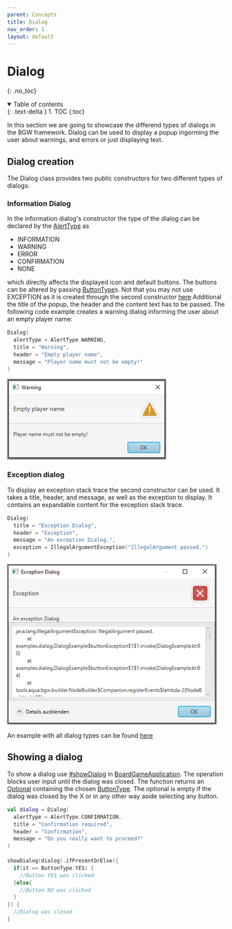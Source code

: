 ```yaml
---
parent: Concepts
title: Dialog
nav_order: 1
layout: default
---
```


# Dialog
{: .no_toc}
<details open markdown="block">
  <summary>
    Table of contents
  </summary>
  {: .text-delta }
1. TOC
{:toc}
</details>

In this section we are going to showcase the differend types of dialogs in the BGW framework.
Dialog can be used to display a popup ingorming the user about warnings, and errors or just displaying text.

## Dialog creation

The Dialog class provides two public constructors for two different types of dialogs:

### Information Dialog
In the information dialog's constructor the type of the dialog can be declared by the [AlertType](https://tudo-aqua.github.io/bgw/kotlin-docs/bgw-core/tools.aqua.bgw.dialog/-alert-type/) as

* INFORMATION
* WARNING
* ERROR
* CONFIRMATION
* NONE

which directly affects the displayed icon and default buttons. The buttons can be altered by passing [ButtonType](https://tudo-aqua.github.io/bgw/kotlin-docs/bgw-core/tools.aqua.bgw.dialog/-button-type/)s.  Not that you may not use EXCEPTION as it is created through the second constructor [here](bgw/dialog/dialog.html#exception%20dialog)
Additional the title of the popup, the header and the content text has to be passed.
The following code example creates a warning dialog informing the user about an empty player name:

````kotlin
Dialog(
  alertType = AlertType.WARNING,
  title = "Warning",
  header = "Empty player name",
  message = "Player name must not be empty!"
)
````
![warning_dialog](warning_dialog.png)

### Exception dialog
To display an exception stack trace the second constructor can be used. It takes a title, header, and message, as well as the exception to display.
It contains an expandable content for the exception stack trace.

````kotlin
Dialog(
  title = "Exception Dialog",
  header = "Exception",
  message = "An exception Dialog.",
  exception = IllegalArgumentException("IllegalArgument passed.")
)
````
![exception_dialog](exception_dialog.png)

An example with all dialog types can be found [here](https://github.com/tudo-aqua/bgw/blob/documentation/bgw-docs-examples/src/main/kotlin/examples/dialog/DialogExample.kt)

## Showing a dialog
To show a dialog use [#showDialog](https://tudo-aqua.github.io/bgw/kotlin-docs/bgw-core/tools.aqua.bgw.core/-board-game-application/show-dialog.html) in [BoardGameApplication](https://tudo-aqua.github.io/bgw/kotlin-docs/bgw-core/tools.aqua.bgw.core/-board-game-application/index.html).
The operation blocks user input until the dialog was closed. The function returns an [Optional](https://docs.oracle.com/javase/8/docs/api/java/util/Optional.html) containing the chosen [ButtonType](https://tudo-aqua.github.io/bgw/kotlin-docs/bgw-core/tools.aqua.bgw.dialog/-button-type/index.html). The optional is empty if the dialog was closed by the X or in any other way aside selecting any button.

````kotlin
val dialog = Dialog(
  alertType = AlertType.CONFIRMATION,
  title = "Confirmation required",
  header = "Confirmation",
  message = "Do you really want to proceed?"
)
		
showDialog(dialog).ifPresentOrElse({
  if(it == ButtonType.YES) {
    //Button YES was clicked
  }else{
    //Button NO was clicked
  }
}) { 
  //Dialog was closed
}
````
